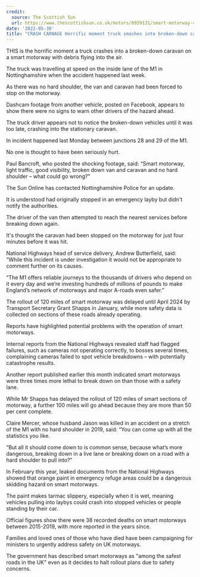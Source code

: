 ```yaml
---
credit:
  source: The Scottish Sun
  url: https://www.thescottishsun.co.uk/motors/8939131/smart-motorway-crash-caravan-truck-m1-nottinghamshire/
date: '2022-05-30'
title: "CRASH CARNAGE Horrific moment truck smashes into broken-down caravan and van on smart motorway as debris goes flying"
---
```

THIS is the horrific moment a truck crashes into a broken-down caravan on a smart motorway with debris flying into the air.

The truck was travelling at speed on the inside lane of the M1 in Nottinghamshire when the accident happened last week.

As there was no hard shoulder, the van and caravan had been forced to stop on the motorway.

Dashcam footage from another vehicle, posted on Facebook, appears to show there were no signs to warn other drivers of the hazard ahead.

The truck driver appears not to notice the broken-down vehicles until it was too late, crashing into the stationary caravan.

In incident happened last Monday between junctions 28 and 29 of the M1.

No one is thought to have been seriously hurt.

Paul Bancroft, who posted the shocking footage, said: “Smart motorway, light traffic, good visibility, broken down van and caravan and no hard shoulder – what could go wrong?”

The Sun Online has contacted Nottinghamshire Police for an update.

It is understood had originally stopped in an emergency layby but didn't notify the authorities.

The driver of the van then attempted to reach the nearest services before breaking down again.

It's thought the caravan had been stopped on the motorway for just four minutes before it was hit.

National Highways head of service delivery, Andrew Butterfield, said: “While this incident is under investigation it would not be appropriate to comment further on its causes.

“The M1 offers reliable journeys to the thousands of drivers who depend on it every day and we’re investing hundreds of millions of pounds to make England’s network of motorways and major A-roads even safer.”

The rollout of 120 miles of smart motorway was delayed until April 2024 by Transport Secretary Grant Shapps in January, while more safety data is collected on sections of these roads already operating.

Reports have highlighted potential problems with the operation of smart motorways.

Internal reports from the National Highways revealed staff had flagged failures, such as cameras not operating correctly, to bosses several times, complaining cameras failed to spot vehicle breakdowns – with potentially catastrophe results.

Another report published earlier this month indicated smart motorways were three times more lethal to break down on than those with a safety lane.

While Mr Shapps has delayed the rollout of 120 miles of smart sections of motorway, a further 100 miles will go ahead because they are more than 50 per cent complete.

Claire Mercer, whose husband Jason was killed in an accident on a stretch of the M1 with no hard shoulder in 2019, said: “You can come up with all the statistics you like.

“But all it should come down to is common sense, because what’s more dangerous, breaking down in a live lane or breaking down on a road with a hard shoulder to pull into?”

In February this year, leaked documents from the National Highways showed that orange paint in emergency refuge areas could be a dangerous skidding hazard on smart motorways.

The paint makes tarmac slippery, especially when it is wet, meaning vehicles pulling into laybys could crash into stopped vehicles or people standing by their car.

Official figures show there were 38 recorded deaths on smart motorways between 2015-2019, with more reported in the years since.

Families and loved ones of those who have died have been campaigning for ministers to urgently address safety on UK motorways.

The government has described smart motorways as "among the safest roads in the UK" even as it decides to halt rollout plans due to safety concerns.
